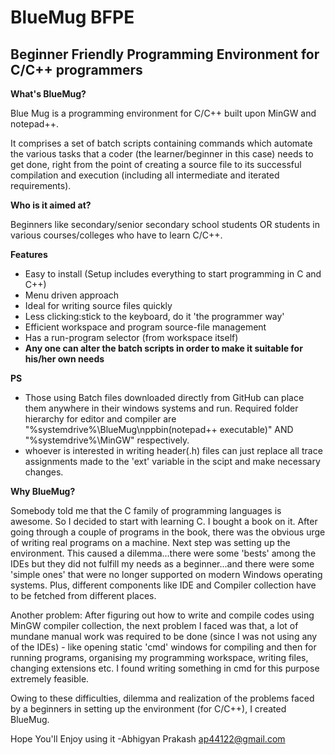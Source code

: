 # BlueMug BFPE
## Beginner Friendly Programming Environment for C/C++ programmers 

**What's BlueMug?**

Blue Mug is a programming environment for C/C++ built upon MinGW and notepad++.

It comprises a set of batch scripts containing commands which automate 
the various tasks that a coder (the learner/beginner in this case) 
needs to get done, right from the point of creating a source file 
to its successful compilation and execution (including all intermediate and 
iterated requirements).

**Who is it aimed at?**

Beginners like secondary/senior secondary school students OR students in various 
courses/colleges who have to learn C/C++. 

**Features**

* Easy to install (Setup includes everything to start programming in C and C++)
* Menu driven approach
* Ideal for writing source files quickly
* Less clicking:stick to the keyboard, do it 'the programmer way'
* Efficient workspace and program source-file management
* Has a run-program selector (from workspace itself)
* **Any one can alter the batch scripts in order to make it suitable for his/her own needs**

**PS**

* Those using Batch files downloaded directly from GitHub can place them anywhere in their windows systems
and run. Required folder hierarchy for editor and compiler are "%systemdrive%\BlueMug\nppbin\(notepad++ executable)"  AND "%systemdrive%\MinGW" respectively.
* whoever is interested in writing header(.h) files can just replace all trace assignments made to the 'ext' variable in the scipt 
and make necessary changes.

**Why BlueMug?**

Somebody told me that the C family of programming languages is awesome. So I decided to 
start with learning C. I bought a book on it. After going through a couple of programs in the book, 
there was the obvious urge of writing real programs on a machine. Next step was setting up the environment.
This caused a dilemma...there were some 'bests' among the IDEs but 
they did not fulfill my needs as a beginner...and there were some 'simple ones' that were no longer supported 
on modern Windows operating systems. Plus, different components like IDE and Compiler collection have to be fetched from different places.

Another problem: After figuring out how to write and compile codes using MinGW compiler collection, the next problem 
I faced was that, a lot of mundane manual work was required to be done (since I was not using 
any of the IDEs) - like opening static 'cmd' windows for compiling and then for running programs, organising my programming workspace, 
writing files, changing extensions etc. I found writing something in cmd for this purpose extremely feasible.

Owing to these difficulties, dilemma and realization of the problems faced by a beginners in setting up the environment 
(for C/C++), I created BlueMug.

Hope You'll Enjoy using it
-Abhigyan Prakash 
<ap44122@gmail.com>




